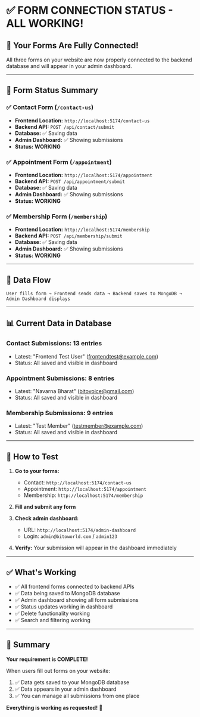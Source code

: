 # ✅ FORM CONNECTION STATUS - ALL WORKING!

## 🎉 Your Forms Are Fully Connected!

All three forms on your website are now properly connected to the backend database and will appear in your admin dashboard.

---

## 📝 Form Status Summary

### ✅ Contact Form (`/contact-us`)
- **Frontend Location:** `http://localhost:5174/contact-us`
- **Backend API:** `POST /api/contact/submit`
- **Database:** ✅ Saving data
- **Admin Dashboard:** ✅ Showing submissions
- **Status:** **WORKING**

### ✅ Appointment Form (`/appointment`)
- **Frontend Location:** `http://localhost:5174/appointment`
- **Backend API:** `POST /api/appointment/submit`
- **Database:** ✅ Saving data
- **Admin Dashboard:** ✅ Showing submissions
- **Status:** **WORKING**

### ✅ Membership Form (`/membership`)
- **Frontend Location:** `http://localhost:5174/membership`
- **Backend API:** `POST /api/membership/submit`
- **Database:** ✅ Saving data
- **Admin Dashboard:** ✅ Showing submissions
- **Status:** **WORKING**

---

## 🔗 Data Flow

```
User fills form → Frontend sends data → Backend saves to MongoDB → Admin Dashboard displays
```

---

## 📊 Current Data in Database

### Contact Submissions: 13 entries
- Latest: "Frontend Test User" (frontendtest@example.com)
- Status: All saved and visible in dashboard

### Appointment Submissions: 8 entries
- Latest: "Navarna Bharat" (bitovoice@gmail.com)
- Status: All saved and visible in dashboard

### Membership Submissions: 9 entries
- Latest: "Test Member" (testmember@example.com)
- Status: All saved and visible in dashboard

---

## 🚀 How to Test

1. **Go to your forms:**
   - Contact: `http://localhost:5174/contact-us`
   - Appointment: `http://localhost:5174/appointment`
   - Membership: `http://localhost:5174/membership`

2. **Fill and submit any form**

3. **Check admin dashboard:**
   - URL: `http://localhost:5174/admin-dashboard`
   - Login: `admin@bitoworld.com` / `admin123`

4. **Verify:** Your submission will appear in the dashboard immediately

---

## ✅ What's Working

- ✅ All frontend forms connected to backend APIs
- ✅ Data being saved to MongoDB database
- ✅ Admin dashboard showing all form submissions
- ✅ Status updates working in dashboard
- ✅ Delete functionality working
- ✅ Search and filtering working

---

## 🎯 Summary

**Your requirement is COMPLETE!** 

When users fill out forms on your website:
1. ✅ Data gets saved to your MongoDB database
2. ✅ Data appears in your admin dashboard
3. ✅ You can manage all submissions from one place

**Everything is working as requested!** 🎉 